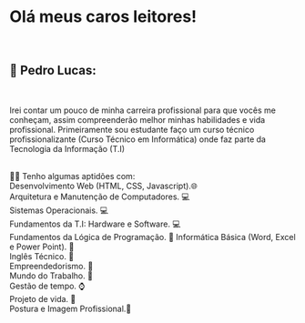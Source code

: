<h1> Olá meus caros leitores!</h1><br>
<h2>👦 Pedro Lucas:</h2> <br>
<p>Irei contar um pouco de minha carreira profissional para que vocês me conheçam, assim compreenderão melhor minhas habilidades e vida profissional.
Primeiramente sou estudante faço um curso técnico profissionalizante (Curso Técnico em Informática) onde faz parte da Tecnologia da Informação (T.I)</p><br>
👨‍💻 Tenho algumas aptidões com:<br>
Desenvolvimento Web (HTML, CSS, Javascript).🌐<br>
Arquitetura e Manutenção de Computadores. 💻<br>
Sistemas Operacionais. 💻<br>
Fundamentos da T.I: Hardware e Software. 💻<br>
Fundamentos da Lógica de Programação. 📖
Informática Básica (Word, Excel e Power Point). 🏢<br>
Inglês Técnico. 💬<br>
Empreendedorismo. 💸<br>
Mundo do Trabalho. 💼<br>
Gestão de tempo. ⌚<br>
Projeto de vida. 🚀<br>
Postura e Imagem Profissional.👦<br>
